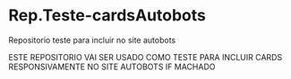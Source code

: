 # Rep.Teste-cardsAutobots
Repositorio teste para incluir no site autobots

ESTE REPOSITORIO VAI SER USADO COMO TESTE PARA INCLUIR CARDS RESPONSIVAMENTE NO SITE AUTOBOTS IF MACHADO
